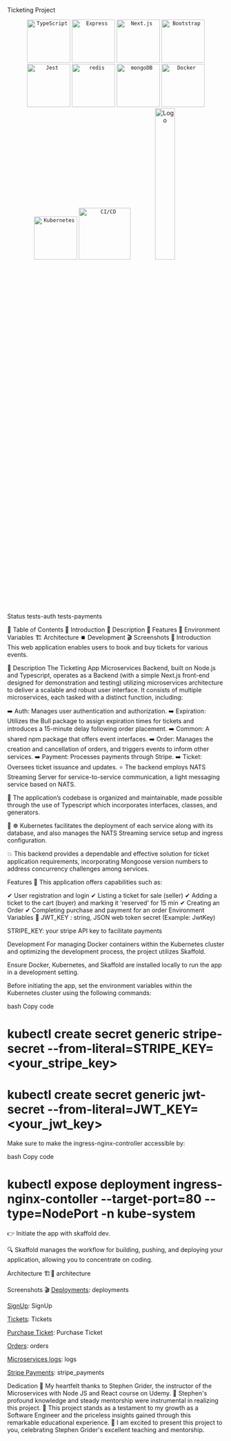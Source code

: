 
Ticketing Project
<div align="center">
  <code><img width="100" src="https://user-images.githubusercontent.com/25181517/183890598-19a0ac2d-e88a-4005-a8df-1ee36782fde1.png" alt="TypeScript" title="TypeScript"/></code>
  <code><img width="100" src="https://user-images.githubusercontent.com/25181517/183859966-a3462d8d-1bc7-4880-b353-e2cbed900ed6.png" alt="Express" title="Express"/></code>
	<code><img width="100" src="https://github.com/marwin1991/profile-technology-icons/assets/136815194/5f8c622c-c217-4649-b0a9-7e0ee24bd704" alt="Next.js" title="Next.js"/></code>
  <code><img width="100" src="https://user-images.githubusercontent.com/25181517/183898054-b3d693d4-dafb-4808-a509-bab54cf5de34.png" alt="Bootstrap" title="Bootstrap"/></code>
	<code><img width="100" src="https://user-images.githubusercontent.com/25181517/187955005-f4ca6f1a-e727-497b-b81b-93fb9726268e.png" alt="Jest" title="Jest"/></code>
	<code><img width="100" src="https://user-images.githubusercontent.com/25181517/182884894-d3fa6ee0-f2b4-4960-9961-64740f533f2a.png" alt="redis" title="redis"/></code>
	<code><img width="100" src="https://user-images.githubusercontent.com/25181517/182884177-d48a8579-2cd0-447a-b9a6-ffc7cb02560e.png" alt="mongoDB" title="mongoDB"/></code>
  <code><img width="100" src="https://user-images.githubusercontent.com/25181517/117207330-263ba280-adf4-11eb-9b97-0ac5b40bc3be.png" alt="Docker" title="Docker"/></code>
	<code><img width="100" src="https://user-images.githubusercontent.com/25181517/182534006-037f08b5-8e7b-4e5f-96b6-5d2a5558fa85.png" alt="Kubernetes" title="Kubernetes"/></code>
<code><img width="120" src="https://user-images.githubusercontent.com/25181517/183868728-b2e11072-00a5-47e2-8a4e-4ebbb2b8c554.png" alt="CI/CD" title="CI/CD"/></code>
<img src="https://miro.medium.com/v2/resize:fit:1400/format:webp/1*ebK75QCh_mXBRx6VQjcebg.png" alt="Logo" data-canonical-src="https://nats.io/img/logo.png" style="width: 30%">
</div>
Status
tests-auth
tests-payments

📑 Table of Contents
📝 Introduction
📘 Description
🧩 Features
🚀 Environment Variables
🏗️ Architecture
⏹️ Development
🎬 Screenshots
📘 Introduction <a name="introduction"></a>
This web application enables users to book and buy tickets for various events.

📘 Description <a name="description"></a>
The Ticketing App Microservices Backend, built on Node.js and Typescript, operates as a Backend (with a simple Next.js front-end designed for demonstration and testing) utilizing microservices architecture to deliver a scalable and robust user interface. It consists of multiple microservices, each tasked with a distinct function, including:

➡️ Auth: Manages user authentication and authorization.
➡️ Expiration: Utilizes the Bull package to assign expiration times for tickets and introduces a 15-minute delay following order placement.
➡️ Common: A shared npm package that offers event interfaces.
➡️ Order: Manages the creation and cancellation of orders, and triggers events to inform other services.
➡️ Payment: Processes payments through Stripe.
➡️ Ticket: Oversees ticket issuance and updates.
⭐ The backend employs NATS Streaming Server for service-to-service communication, a light messaging service based on NATS.

🌟 The application’s codebase is organized and maintainable, made possible through the use of Typescript which incorporates interfaces, classes, and generators.

🌟 ☸ Kubernetes facilitates the deployment of each service along with its database, and also manages the NATS Streaming service setup and ingress configuration.

💥 This backend provides a dependable and effective solution for ticket application requirements, incorporating Mongoose version numbers to address concurrency challenges among services.

Features 🧩 <a name="features"></a>
This application offers capabilities such as:

✔ User registration and login
✔ Listing a ticket for sale (seller)
✔ Adding a ticket to the cart (buyer) and marking it 'reserved' for 15 min
✔ Creating an Order
✔ Completing purchase and payment for an order
Environment Variables 🔑 <a name="environment-varaibles"></a>
JWT_KEY : string, JSON web token secret <string> (Example: JwtKey)

STRIPE_KEY: your stripe API key to facilitate payments

Development <a name="development"></a>
For managing Docker containers within the Kubernetes cluster and optimizing the development process, the project utilizes Skaffold.

Ensure Docker, Kubernetes, and Skaffold are installed locally to run the app in a development setting.

Before initiating the app, set the environment variables within the Kubernetes cluster using the following commands:

bash
Copy code
# kubectl create secret generic stripe-secret --from-literal=STRIPE_KEY=<your_stripe_key>

# kubectl create secret generic jwt-secret --from-literal=JWT_KEY=<your_jwt_key>
Make sure to make the ingress-nginx-controller accessible by:

bash
Copy code
# kubectl expose deployment ingress-nginx-contoller --target-port=80 --type=NodePort -n kube-system
👉 Initiate the app with skaffold dev.

🔍 Skaffold manages the workflow for building, pushing, and deploying your application, allowing you to concentrate on coding.

Architecture 🏗️🔨 <a name="architecture"></a>
architecture

Screenshots 🎬 <a name="screenshots"></a>
<ins>Deployments</ins>:
deployments

<ins>SignUp</ins>:
SignUp

<ins>Tickets</ins>:
Tickets

<ins>Purchase Ticket</ins>:
Purchase Ticket

<ins>Orders</ins>:
orders

<ins>Microservices logs</ins>:
logs

<ins>Stripe Payments</ins>:
stripe_payments

Dedication
📌 My heartfelt thanks to Stephen Grider, the instructor of the Microservices with Node JS and React course on Udemy.
📌 Stephen's profound knowledge and steady mentorship were instrumental in realizing this project.
📌 This project stands as a testament to my growth as a Software Engineer and the priceless insights gained through this remarkable educational experience.
📌 I am excited to present this project to you, celebrating Stephen Grider's excellent teaching and mentorship.

